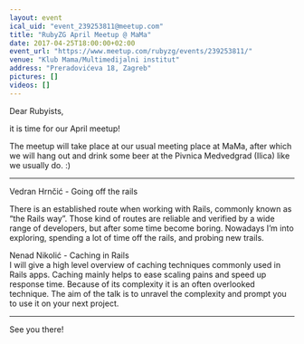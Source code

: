 ```yaml
---
layout: event
ical_uid: "event_239253811@meetup.com"
title: "RubyZG April Meetup @ MaMa"
date: 2017-04-25T18:00:00+02:00
event_url: "https://www.meetup.com/rubyzg/events/239253811/"
venue: "Klub Mama/Multimedijalni institut"
address: "Preradovićeva 18, Zagreb"
pictures: []
videos: []
---
```


Dear Rubyists,
  
it is time for our April meetup!
  
The meetup will take place at our usual meeting place at MaMa, after which we will hang out and drink some beer at the Pivnica Medvedgrad (Ilica) like we usually do. :)
  
---
  
Vedran Hrnčić - Going off the rails
  
There is an established route when working with Rails, commonly known as “the Rails way”. Those kind of routes are reliable and verified by a wide range of developers, but after some time become boring. Nowadays I’m into exploring, spending a lot of time off the rails, and probing new trails.
  
Nenad Nikolić - Caching in Rails  
I will give a high level overview of caching techniques commonly used in Rails apps. Caching mainly helps to ease scaling pains and speed up response time. Because of its complexity it is an often overlooked technique. The aim of the talk is to unravel the complexity and prompt you to use it on your next project.
  
---
  
See you there!